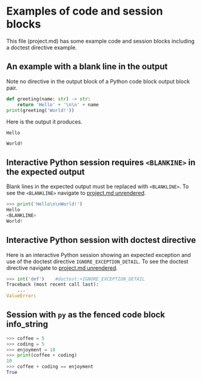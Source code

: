 # Examples of code and session blocks

This file (project.md) has some example code and session blocks
including a doctest directive example.

## An example with a blank line in the output

Note no <BLANKLINE> directive in the output block of a Python
code block output block pair.

```python
def greeting(name: str) -> str:
    return 'Hello' + '\n\n' + name
print(greeting('World!'))
```

Here is the output it produces.
```
Hello

World!
```

## Interactive Python session requires `<BLANKINE>` in the expected output

Blank lines in the expected output must be replaced with `<BLANKLINE>`.
To see the `<BLANKLINE>` navigate to [project.md unrendered][1].


```py
>>> print('Hello\n\nWorld!')
Hello
<BLANKLINE>
World!
```

## Interactive Python session with doctest directive

Here is an interactive Python session showing an
expected exception and use of the doctest directive
`IGNORE_EXCEPTION_DETAIL`.
To see the doctest directive navigate to [project.md unrendered][1].


```py
>>> int('def')    #doctest:+IGNORE_EXCEPTION_DETAIL
Traceback (most recent call last):
    ...
ValueError:
```

## Session with `py` as the fenced code block info_string

```py
>>> coffee = 5
>>> coding = 5
>>> enjoyment = 10
>>> print(coffee + coding)
10
>>> coffee + coding == enjoyment
True
```

[1]: https://raw.githubusercontent.com/tmarktaylor/phmdoctest/master/project.md
